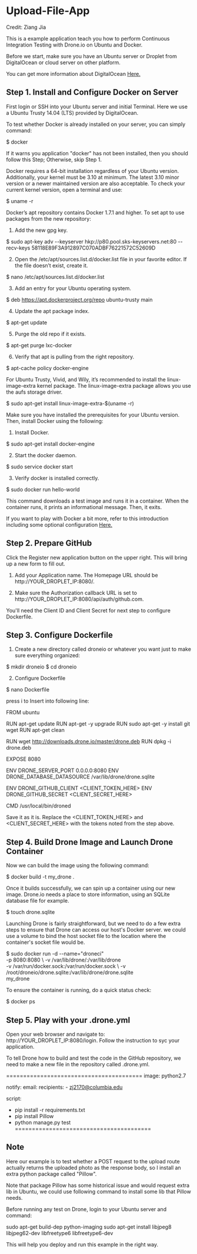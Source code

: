 # Upload-File-App

Credit: Ziang Jia

This is a example application teach you how to perform Continuous Integration Testing with Drone.io on Ubuntu and Docker.

Before we start, make sure you have an Ubuntu server or Droplet from DigitalOcean or cloud server on other platform. 

You can get more information about DigitalOcean <a href = "https://www.digitalocean.com/">Here.</a>

<h2> Step 1. Install and Configure Docker on Server </h2>

First login or SSH into your Ubuntu server and initial Terminal. Here we use a Ubuntu Trusty 14.04 (LTS) provided by DigitalOcean.

To test whether Docker is already installed on your server, you can simply command:

$ docker

If it warns you application "docker" has not been installed, then you should follow this Step; Otherwise, skip Step 1.

Docker requires a 64-bit installation regardless of your Ubuntu version. Additionally, your kernel must be 3.10 at minimum. The latest 3.10 minor version or a newer maintained version are also acceptable. To check your current kernel version, open a terminal and use:

$ uname -r 

Docker’s apt repository contains Docker 1.7.1 and higher. To set apt to use packages from the new repository:

1. Add the new gpg key.

$ sudo apt-key adv --keyserver hkp://p80.pool.sks-keyservers.net:80 --recv-keys 58118E89F3A912897C070ADBF76221572C52609D

2. Open the /etc/apt/sources.list.d/docker.list file in your favorite editor. If the file doesn’t exist, create it.

$ nano /etc/apt/sources.list.d/docker.list

3. Add an entry for your Ubuntu operating system.

$ deb https://apt.dockerproject.org/repo ubuntu-trusty main

4. Update the apt package index.

$ apt-get update

5. Purge the old repo if it exists.

$ apt-get purge lxc-docker

6. Verify that apt is pulling from the right repository.

$ apt-cache policy docker-engine

For Ubuntu Trusty, Vivid, and Wily, it’s recommended to install the linux-image-extra kernel package. The linux-image-extra package allows you use the aufs storage driver.

$ sudo apt-get install linux-image-extra-$(uname -r)

Make sure you have installed the prerequisites for your Ubuntu version. Then, install Docker using the following:

1. Install Docker.

$ sudo apt-get install docker-engine

2. Start the docker daemon.

$ sudo service docker start

3. Verify docker is installed correctly.

$ sudo docker run hello-world

This command downloads a test image and runs it in a container. When the container runs, it prints an informational message. Then, it exits.

If you want to play with Docker a bit more, refer to this introduction including some optional configuration <a href = "https://docs.docker.com/engine/installation/ubuntulinux/">Here.</a>

<h2> Step 2. Prepare GitHub </h2>

Click the Register new application button on the upper right. This will bring up a new form to fill out.

1. Add your Application name. The Homepage URL should be http://YOUR_DROPLET_IP:8080/. 

2. Make sure the Authorization callback URL is set to http://YOUR_DROPLET_IP:8080/api/auth/github.com.

You'll need the Client ID and Client Secret for next step to configure Dockerfile.

<h2> Step 3. Configure Dockerfile </h2>

1. Create a new directory called droneio or whatever you want just to make sure everything organized:

$ mkdir droneio
$ cd droneio

2. Configure Dockerfile

$ nano Dockerfile

press i to Insert into following line:

FROM ubuntu

RUN apt-get update
RUN apt-get -y upgrade
RUN sudo apt-get -y install git wget
RUN apt-get clean

RUN wget http://downloads.drone.io/master/drone.deb
RUN dpkg -i drone.deb

EXPOSE 8080

ENV DRONE_SERVER_PORT 0.0.0.0:8080
ENV DRONE_DATABASE_DATASOURCE /var/lib/drone/drone.sqlite

ENV DRONE_GITHUB_CLIENT <CLIENT_TOKEN_HERE>
ENV DRONE_GITHUB_SECRET <CLIENT_SECRET_HERE>

CMD /usr/local/bin/droned

Save it as it is. Replace the <CLIENT_TOKEN_HERE> and <CLIENT_SECRET_HERE> with the tokens noted from the step above.


<h2> Step 4. Build Drone Image and Launch Drone Container </h2>

Now we can build the image using the following command:

$ docker build -t my_drone .

Once it builds successfully, we can spin up a container using our new image. Drone.io needs a place to store information, using an SQLite database file for example.

$ touch drone.sqlite

Launching Drone is fairly straightforward, but we need to do a few extra steps to ensure that Drone can access our host's Docker server. we could use a volume to bind the host socket file to the location where the container's socket file would be. 

$ sudo docker run -d --name="droneci" \
 -p 8080:8080 \ 
 -v /var/lib/drone/:/var/lib/drone \
 -v /var/run/docker.sock:/var/run/docker.sock  \ 
 -v /root/droneio/drone.sqlite:/var/lib/drone/drone.sqlite \
 my_drone

To ensure the container is running, do a quick status check:

$ docker ps

<h2> Step 5. Play with your .drone.yml </h2>

Open your web browser and navigate to: http://YOUR_DROPLET_IP:8080/login. Follow the instruction to syc your application.

To tell Drone how to build and test the code in the GitHub repository, we need to make a new file in the repository called .drone.yml.

========================================
image: python2.7

notify:
  email:
    recipients:
    - zj2170@columbia.edu
  
script:
  - pip install -r requirements.txt
  - pip install Pillow
  - python manage.py test
========================================

<h2> Note </h2>

Here our example is to test whether a POST request to the upload route actually returns the uploaded photo as the response body, so I install an extra python package called "Pillow".

Note that package Pillow has some historical issue and would request extra lib in Ubuntu, we could use following command to install some lib that Pillow needs.

Before running any test on Drone, login to your Ubuntu server and command:

sudo apt-get build-dep python-imaging
sudo apt-get install libjpeg8 libjpeg62-dev libfreetype6 libfreetype6-dev

This will help you deploy and run this example in the right way.








